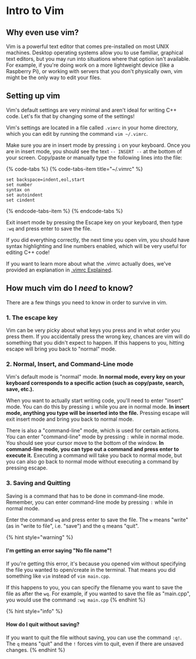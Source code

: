# Intro to Vim

## Why even use vim?

Vim is a powerful text editor that comes pre-installed on most UNIX machines. Desktop operating systems allow you to use familiar, graphical text editors, but you may run into situations where that option isn't available. For example, if you're doing work on a more lightweight device \(like a Raspberry Pi\), or working with servers that you don't physically own, vim might be the only way to edit your files.

## Setting up vim

Vim's default settings are very minimal and aren't ideal for writing C++ code. Let's fix that by changing some of the settings!

Vim's settings are located in a file called `.vimrc` in your home directory, which you can edit by running the command `vim ~/.vimrc`.

Make sure you are in insert mode by pressing `i` on your keyboard. Once you are in insert mode, you should see the text `-- INSERT --` at the bottom of your screen. Copy/paste or manually type the following lines into the file:

{% code-tabs %}
{% code-tabs-item title="~/.vimrc" %}
```text
set backspace=indent,eol,start
set number
syntax on
set autoindent
set cindent
```
{% endcode-tabs-item %}
{% endcode-tabs %}

Exit insert mode by pressing the Escape key on your keyboard, then type `:wq` and press enter to save the file.

If you did everything correctly, the next time you open vim, you should have syntax highlighting and line numbers enabled, which will be very useful for editing C++ code!

If you want to learn more about what the .vimrc actually does, we've provided an explanation in [.vimrc Explained](more-tips-and-tricks/.vimrc-explained.md).

## How much vim do I _need_ to know?

There are a few things you need to know in order to survive in vim.

### 1. The escape key

Vim can be very picky about what keys you press and in what order you press them. If you accidentally press the wrong key, chances are vim will do something that you didn't expect to happen. If this happens to you, hitting escape will bring you back to "normal" mode.

### 2. Normal, Insert, and Command-Line mode

Vim's default mode is "normal" mode. **In normal mode, every key on your keyboard corresponds to a specific action \(such as copy/paste, search, save, etc.\).**

When you want to actually start writing code, you'll need to enter "insert" mode. You can do this by pressing `i` while you are in normal mode. **In insert mode, anything you type will be inserted into the file.** Pressing escape will exit insert mode and bring you back to normal mode.

There is also a "command-line" mode, which is used for certain actions. You can enter "command-line" mode by pressing `:` while in normal mode. You should see your cursor move to the bottom of the window. **In command-line mode, you can type out a command and press enter to execute it.** Executing a command will take you back to normal mode, but you can also go back to normal mode without executing a command by pressing escape.

### 3. Saving and Quitting

Saving is a command that has to be done in command-line mode. Remember, you can enter command-line mode by pressing `:` while in normal mode.

Enter the command `wq` and press enter to save the file. The `w` means "write" \(as in "write to file", i.e. "save"\) and the `q` means "quit".

{% hint style="warning" %}
#### I'm getting an error saying "No file name"!

If you're getting this error, it's because you opened vim without specifying the file you wanted to open/create in the terminal. That means you did something like `vim` instead of `vim main.cpp`.

If this happens to you, you can specify the filename you want to save the file as after the `wq`. For example, if you wanted to save the file as "main.cpp", you would use the command `:wq main.cpp`
{% endhint %}

{% hint style="info" %}
#### How do I quit without saving?

If you want to quit the file without saving, you can use the command `:q!`. The `q` means "quit" and the `!` forces vim to quit, even if there are unsaved changes.
{% endhint %}

